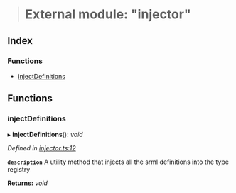 > # External module: "injector"

## Index

### Functions

* [injectDefinitions](_injector_.md#injectdefinitions)

## Functions

###  injectDefinitions

▸ **injectDefinitions**(): *void*

*Defined in [injector.ts:12](https://github.com/polkadot-js/api/blob/1b94f0c/packages/types/src/injector.ts#L12)*

**`description`** A utility method that injects all the srml definitions into the type registry

**Returns:** *void*